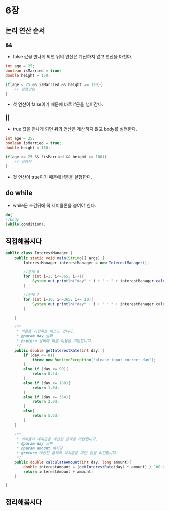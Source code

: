 # 6장

## 논리 연산 순서
### &&
- false 값을 만나게 되면 뒤의 연산은 계산하지 않고 연산을 마친다.
```java
int age = 25;
boolean isMarried = true;
double height = 150;

if(age < 25 && isMarried && height >= 120){
    // 실행안됨
}
```
- 첫 연산이 false이기 때문에 바로 if문을 넘어간다.

### ||
- true 값을 만나게 되면 뒤의 연산은 계산하지 않고 body를 실행한다.
```java
int age = 25;
boolean isMarried = true;
double height = 150;

if(age >= 25 && !isMarried && height >= 180){
    // 실행됨
}
```
- 첫 연산이 true이기 때문에 if문을 실행한다.

## do while
- while문 조건뒤에 꼭 세미콜론을 붙여야 한다.
```java
do{
//body    
}while(condition);
```

## 직접해봅시다
```java
public class InterestManager {
    public static void main(String[] args) {
        InterestManager interestManager = new InterestManager();

        //문제 6
        for (int i=1; i<=365; i++){
            System.out.println("day" + i + " : " + interestManager.calculateAmount(i, 100));
        }

        //문제 7
        for (int i=10; i<=365; i+= 10){
            System.out.println("day" + i + " : " + interestManager.calculateAmount(i, 100));
        }

    }

    /**
     * 이율을 리턴하는 메소드 입니다.
     * @param day 날짜
     * @return 날짜에 따른 이율을 리턴합니다.
     */
    public double getInterestRate(int day) {
        if (day <= 0){
            throw new RuntimeException("please input correct day");
        }
        else if (day <= 90){
            return 0.5d;
        }
        else if (day <= 180){
            return 1.0d;
        }
        else if (day <= 364){
            return 2.0d;
        }
        else{
            return 5.6d;
        }
    }

    /**
     * 이자율과 예치금을 계산한 금액을 리턴합니다.
     * @param day 날짜
     * @param amount 예치금
     * @return 계산된 금액과 예치금을 더한 값을 리턴합니다.
     */
    public double calculateAmount(int day, long amount){
        double interestAmount = (getInterestRate(day) * amount) / 100.0;
        return interestAmount + amount;
    }

}
```



## 정리해봅시다
